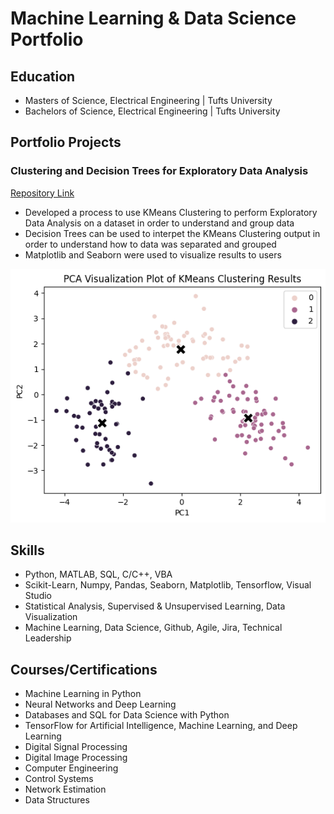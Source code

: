 # Machine Learning & Data Science Portfolio

## Education
* Masters of Science, Electrical Engineering | Tufts University
* Bachelors of Science, Electrical Engineering | Tufts University

## Portfolio Projects
### Clustering and Decision Trees for Exploratory Data Analysis
[Repository Link](https://github.com/stevensantos17/Clustering_DecisionTrees_EDA)
- Developed a process to use KMeans Clustering to perform Exploratory Data Analysis on a dataset in order to understand and group data
- Decision Trees can be used to interpet the KMeans Clustering output in order to understand how to data was separated and grouped
- Matplotlib and Seaborn were used to visualize results to users

![Project1_Image](/images/Clustering_Demo.png)

## Skills
 - Python, MATLAB, SQL, C/C++, VBA
 - Scikit-Learn, Numpy, Pandas, Seaborn, Matplotlib, Tensorflow, Visual Studio
 - Statistical Analysis, Supervised & Unsupervised Learning, Data Visualization
 - Machine Learning, Data Science, Github, Agile, Jira, Technical Leadership

## Courses/Certifications
- Machine Learning in Python
- Neural Networks and Deep Learning
- Databases and SQL for Data Science with Python
- TensorFlow for Artificial Intelligence, Machine Learning, and Deep Learning
- Digital Signal Processing
- Digital Image Processing
- Computer Engineering
- Control Systems
- Network Estimation
- Data Structures
